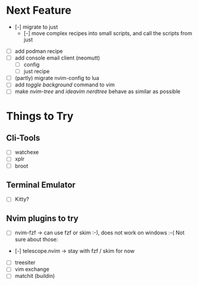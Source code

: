 # Next Feature
+ [-] migrate to just
  + [-] move complex recipes into small scripts, and call the scripts from just
+ [ ] add podman recipe
+ [ ] add console email client (neomutt)
  + [ ] config
  + [ ] just recipe
+ [ ] (partly) migrate nvim-config to lua
+ [ ] add _toggle background_ command to vim
+ [ ] make _nvim-tree_ and _ideavim nerdtree_ behave as similar as possible

# Things to Try
## Cli-Tools
+ [ ] watchexe
+ [ ] xplr
+ [ ] broot

## Terminal Emulator
+ [ ] Kitty? 

## Nvim plugins to try
+ [ ] nvim-fzf -> can use fzf or skim :-), does not work on windows :-(
Not sure about those:
+ [-] telescope.nvim -> stay with fzf / skim for now
+ [ ] treesiter
+ [ ] vim exchange
+ [ ] matchit (buildin)
